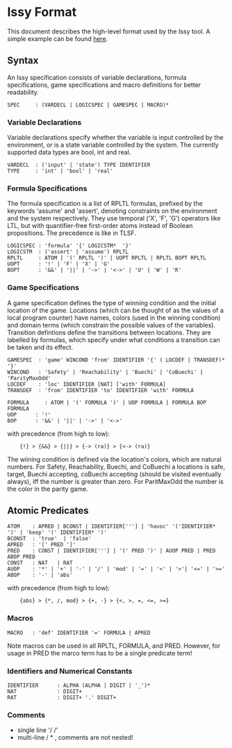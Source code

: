 # Issy Format

This document describes the high-level format used by the Issy tool. A simple example can be found [here](./sample.issy).

## Syntax
An Issy specification consists of variable declarations, formula specifications, game specifications and macro definitions for better readability.

```
SPEC     : (VARDECL | LOGICSPEC | GAMESPEC | MACRO)*
```

### Variable Declarations

Variable declarations specify whether the variable is input controlled by the environment, or is a state variable controlled by the system. The currently supported data types are bool, int and real.

```
VARDECL  : ('input' | 'state') TYPE IDENTIFIER
TYPE     : 'int' | 'bool' | 'real'
```

### Formula Specifications

The formula specification is a list of RPLTL formulas, prefixed by the keywords 'assume' and 'assert', denoting constraints on the environment and the system respectively. They use temporal ('X', 'F', 'G') operators like LTL, but with quantifier-free first-order atoms  instead of Boolean propositions. The precedence is like in TLSF.

```
LOGICSPEC : 'formula' '{' LOGICSTM*  '}'
LOGICSTM  : ('assert' | 'assume') RPLTL
RPLTL     : ATOM | '(' RPLTL ')' | UOPT RPLTL | RPLTL BOPT RPLTL 
UOPT      : '!' | 'F' | 'X' | 'G'
BOPT      : '&&' | '||' | '->' | '<->' | 'U' | 'W' | 'R'
```


### Game Specifications

A game specification defines the type of winning condition and the initial location of the game. Locations (which can be thought of as the values of a local program counter) have names, colors (used in the winning condition) and domain terms (which constrain the possible values of the variables). Transition defintions define the transitions between locations. They are labelled by formulas, which specify under what conditions a transition can be taken and its effect. 

```
GAMESPEC  : 'game' WINCOND 'from' IDENTIFIER '{' ( LOCDEF | TRANSDEF)* '}' 
WINCOND   : 'Safety' | 'Reachability' | 'Buechi' | 'CoBuechi' | 'ParityMaxOdd' 
LOCDEF    : 'loc' IDENTIFIER [NAT] ['with' FORMULA]
TRANSDEF  : 'from' IDENTIFIER 'to' IDENTIFIER 'with' FORMULA

FORMULA     : ATOM | '(' FORMULA ')' | UOP FORMULA | FORMULA BOP FORMULA 
UOP      : '!' 
BOP      : '&&' | '||' | '->' | '<->'
```
with precedence (from high to low):
```
    {!} > {&&} > {||} > {-> (ra)} > {<-> (ra)} 
```

The wiining condition is defined via the location's colors, which are natural numbers. For Safety, Reachability, Buechi, and CoBuechi a locations is safe, target, Buechi accepting, coBuechi accepting (should be visited eventually always), iff the number is greater than zero. For ParitMaxOdd the number is the color in the parity game.

## Atomic Predicates

```
ATOM    : APRED | BCONST | IDENTIFIER['''] | 'havoc' '('IDENTIFIER* ')' | 'keep' '(' IDENTIFIER* ')'
BCONST  : 'true'  | 'false'
APRED   : '[' PRED ']'
PRED    : CONST | IDENTIFIER['''] | '(' PRED ')' | AUOP PRED | PRED ABOP PRED
CONST   : NAT   | RAT
AUOP    : '*' | '+' | '-' | '/' | 'mod' | '=' | '<' | '>'| '<=' | '>='
ABOP    : '-' | 'abs'
```
with precedence (from high to low):
```
    {abs} > {*, /, mod} > {+, -} > {<, >, =, <=, >=}
```

### Macros

```
MACRO   : 'def' IDENTIFIER '=' FORMULA | APRED
```
Note macros can be used in all RPLTL, FORMULA, and PRED. However, for usage in PRED the marco term has to be a single predicate term!

### Identifiers and Numerical Constants
```
IDENTIFIER      : ALPHA (ALPHA | DIGIT | '_')*
NAT             : DIGIT+
RAT             : DIGIT+ '.' DIGIT+
```

### Comments
- single line '/ /'
- multi-line / * , comments are not nested!
